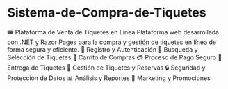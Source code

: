 # Sistema-de-Compra-de-Tiquetes
🎟 Plataforma de Venta de Tiquetes en Línea Plataforma web desarrollada con .NET y Razor Pages para la compra y gestión de tiquetes en línea de forma segura y eficiente.
🔐 Registro y Autenticación
🔎 Búsqueda y Selección de Tiquetes
🛒 Carrito de Compras
💳 Proceso de Pago Seguro
📩 Entrega de Tiquetes
📂 Gestión de Tiquetes y Reservas
🔒 Seguridad y Protección de Datos
📊 Análisis y Reportes
📢 Marketing y Promociones
